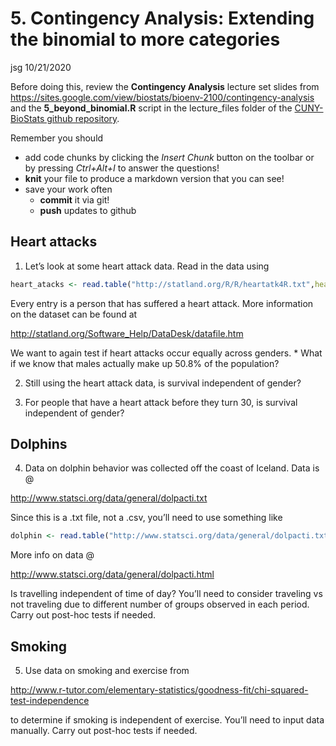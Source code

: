5\. Contingency Analysis: Extending the binomial to more categories
================
jsg
10/21/2020

Before doing this, review the **Contingency Analysis** lecture set
slides from
<https://sites.google.com/view/biostats/bioenv-2100/contingency-analysis>
and the **5\_beyond\_binomial.R** script in the lecture\_files folder of
the [CUNY-BioStats github
repository](https://github.com/jsgosnell/CUNY-BioStats).

Remember you should

  - add code chunks by clicking the *Insert Chunk* button on the toolbar
    or by pressing *Ctrl+Alt+I* to answer the questions\!
  - **knit** your file to produce a markdown version that you can see\!
  - save your work often
      - **commit** it via git\!
      - **push** updates to github

## Heart attacks

1.  Let’s look at some heart attack data. Read in the data using

<!-- end list -->

``` r
heart_atacks <- read.table("http://statland.org/R/R/heartatk4R.txt",header=T)
```

Every entry is a person that has suffered a heart attack. More
information on the dataset can be found at

<http://statland.org/Software_Help/DataDesk/datafile.htm>

We want to again test if heart attacks occur equally across genders. \*
What if we know that males actually make up 50.8% of the population?

2.  Still using the heart attack data, is survival independent of
    gender?

3.  For people that have a heart attack before they turn 30, is survival
    independent of gender?

## Dolphins

4.  Data on dolphin behavior was collected off the coast of Iceland.
    Data is @

<http://www.statsci.org/data/general/dolpacti.txt>

Since this is a .txt file, not a .csv, you’ll need to use something like

``` r
dolphin <- read.table("http://www.statsci.org/data/general/dolpacti.txt", sep="", header = T)
```

More info on data @

<http://www.statsci.org/data/general/dolpacti.html>

Is travelling independent of time of day? You’ll need to consider
traveling vs not traveling due to different number of groups observed in
each period. Carry out post-hoc tests if needed.

## Smoking

5.  Use data on smoking and exercise from

<http://www.r-tutor.com/elementary-statistics/goodness-fit/chi-squared-test-independence>

to determine if smoking is independent of exercise. You’ll need to input
data manually. Carry out post-hoc tests if needed.
